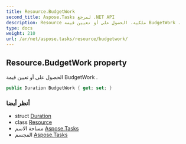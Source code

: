 ```yaml
---
title: Resource.BudgetWork
second_title: Aspose.Tasks لمرجع .NET API
description: Resource ملكية. الحصول على أو تعيين قيمة BudgetWork .
type: docs
weight: 210
url: /ar/net/aspose.tasks/resource/budgetwork/
---
```

## Resource.BudgetWork property

الحصول على أو تعيين قيمة BudgetWork .

```csharp
public Duration BudgetWork { get; set; }
```

### أنظر أيضا

* struct [Duration](../../duration/)
* class [Resource](../)
* مساحة الاسم [Aspose.Tasks](../../resource/)
* المجسم [Aspose.Tasks](../../../)


